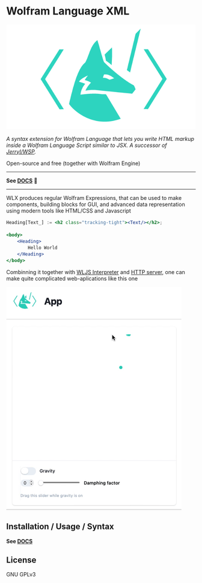 # Wolfram Language XML

![](logo.png)

*A syntax extension for Wolfram Language that lets you write HTML markup inside a Wolfram Language Script similar to JSX. A successor of [JerryI/WSP](https://github.com/JerryI/wl-wsp).*

Open-source and free (together with Wolfram Engine)

---

__See [DOCS](https://jerryi.github.io/wlx-docs/)__ 💫


---


WLX produces regular Wolfram Expressions, that can be used to make components, building blocks for GUI, and advanced data representation using modern tools like HTML/CSS and Javascript

```jsx
Heading[Text_] := <h2 class="tracking-tight"><Text/></h2>;

<body>                                   
    <Heading>
        Hello World
    </Heading>
</body>
```

Combinning it together with [WLJS Interpreter](https://github.com/JerryI/wljs-interpreter) and [HTTP server](https://github.com/KirillBelovTest/HTTPHandler), one can make quite complicated web-aplications like this one

![](app.gif)

## Installation / Usage / Syntax
__See [DOCS](https://jerryi.github.io/wlx-docs/)__

## License
GNU GPLv3







